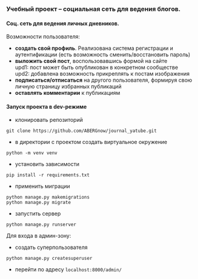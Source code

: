 ### Учебный проект – социальная сеть для ведения блогов.

#### Соц. сеть для ведения личных дневников.

Возможности пользователя:
- **создать свой профиль**. Реализована система регистрации и аутентификации 
  (есть возможность сменить/восстановить пароль)
- **выложить свой пост**, воспользовавшись формой на сайте <br>
  upd1: пост может быть опубликован в конкретном сообществе <br>
  upd2: добавлена возможность прикреплять к постам изображения
- **подписаться/отписаться** на другого пользователя,
  формируя свою личную страницу избранных публикаций
- **оставлять комментарии** к публикациям

#### Запуск проекта в dev-режиме

- клонировать репозиторий
```
git clone https://github.com/ABERGnow/journal_yatube.git
```
- в директории с проектом создать виртуальное окружение
```
python -m venv venv
```
- установить зависимости
```
pip install -r requirements.txt
```
- применить миграции
```
python manage.py makemigrations
python manage.py migrate
```
- запустить сервер 
```
python manage.py runserver
```

Для входа в админ-зону:
- создать суперпользователя
```
python manage.py createsuperuser
```
- перейти по адресу `localhost:8000/admin/`
